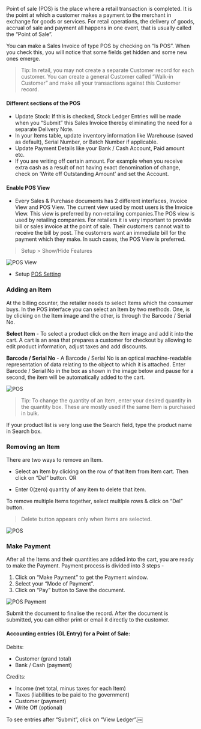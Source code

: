 Point of sale (POS) is the place where a retail transaction is completed. It
is the point at which a customer makes a payment to the merchant in exchange
for goods or services. For retail operations, the delivery of goods, accrual
of sale and payment all happens in one event, that is usually called the
“Point of Sale”.

You can make a Sales Invoice of type POS by checking on “Is POS”. When you
check this, you will notice that some fields get hidden and some new ones
emerge.

> Tip: In retail, you may not create a separate Customer record for each
customer. You can create a general Customer called “Walk-in Customer” and make
all your transactions against this Customer record.

#### Different sections of the POS

  * Update Stock: If this is checked, Stock Ledger Entries will be made when you “Submit” this Sales Invoice thereby eliminating the need for a separate Delivery Note. 
  * In your Items table, update inventory information like Warehouse (saved as default), Serial Number, or Batch Number if applicable. 
  * Update Payment Details like your Bank / Cash Account, Paid amount etc. 
  * If you are writing off certain amount. For example when you receive extra cash as a result of not having exact denomination of change, check on ‘Write off Outstanding Amount’ and set the Account.

#### Enable POS View

  * Every Sales & Purchase documents has 2 different interfaces, Invoice View and POS View. The current view used by most users is the Invoice View. This view is preferred by non-retailing companies.The POS view is used by retailing companies. For retailers it is very important to provide bill or sales invoice at the point of sale. Their customers cannot wait to receive the bill by post. The customers want an immediate bill for the payment which they make. In such cases, the POS View is preferred.

> Setup > Show/Hide Features

![POS View](assets/frappe_io/images/erpnext/pos-features-setup.png)

  * Setup [POS Setting](/apps/erpnext/user-guide/setting-up/pos-setting)

### Adding an Item

At the billing counter, the retailer needs to select Items which the consumer
buys. In the POS interface you can select an Item by two methods. One, is by
clicking on the Item image and the other, is through the Barcode / Serial No.

**Select Item** \- To select a product click on the Item image and add it into the cart. A cart is an area that prepares a customer for checkout by allowing to edit product information, adjust taxes and add discounts.

**Barcode / Serial No** \- A Barcode / Serial No is an optical machine-readable representation of data relating to the object to which it is attached. Enter Barcode / Serial No in the box as shown in the image below and pause for a second, the item will be automatically added to the cart.

![POS](assets/frappe_io/images/erpnext/pos-add-item.png)

> Tip: To change the quantity of an Item, enter your desired quantity in the
quantity box. These are mostly used if the same Item is purchased in bulk.

If your product list is very long use the Search field, type the product name
in Search box.

### Removing an Item

There are two ways to remove an Item.

  * Select an Item by clicking on the row of that Item from Item cart. Then click on “Del” button. OR

  * Enter 0(zero) quantity of any item to delete that item.

To remove multiple Items together, select multiple rows & click on “Del”
button.

> Delete button appears only when Items are selected.

![POS](assets/frappe_io/images/erpnext/pos-remove-item.png)

### Make Payment

After all the Items and their quantities are added into the cart, you are
ready to make the Payment. Payment process is divided into 3 steps -

  1. Click on “Make Payment” to get the Payment window.
  2. Select your “Mode of Payment”.
  3. Click on “Pay” button to Save the document.

![POS Payment](assets/frappe_io/images/erpnext/pos-make-payment.png)

Submit the document to finalise the record. After the document is submitted,
you can either print or email it directly to the customer.

#### Accounting entries (GL Entry) for a Point of Sale:

Debits:

  * Customer (grand total) 
  * Bank / Cash (payment)

Credits:

  * Income (net total, minus taxes for each Item) 
  * Taxes (liabilities to be paid to the government)
  * Customer (payment)
  * Write Off (optional)

To see entries after “Submit”, click on “View Ledger”.￼

